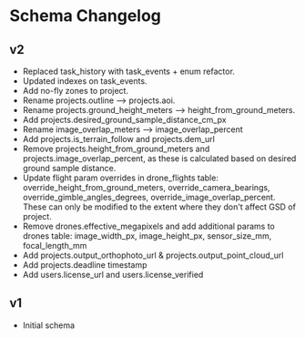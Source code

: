 # Schema Changelog

## v2

- Replaced task_history with task_events + enum refactor.
- Updated indexes on task_events.
- Add no-fly zones to project.
- Rename projects.outline --> projects.aoi.
- Rename projects.ground_height_meters --> height_from_ground_meters.
- Add projects.desired_ground_sample_distance_cm_px
- Rename image_overlap_meters --> image_overlap_percent
- Add projects.is_terrain_follow and projects.dem_url
- Remove projects.height_from_ground_meters and projects.image_overlap_percent, 
  as these is calculated based on desired ground sample distance.
- Update flight param overrides in drone_flights table: 
  override_height_from_ground_meters, override_camera_bearings,
  override_gimble_angles_degrees, override_image_overlap_percent.
  These can only be modified to the extent where they don't affect GSD of
  project.
- Remove drones.effective_megapixels and add additional params to drones table: 
  image_width_px, image_height_px, sensor_size_mm, focal_length_mm
- Add projects.output_orthophoto_url & projects.output_point_cloud_url
- Add projects.deadline timestamp
- Add users.license_url and users.license_verified

## v1

- Initial schema
